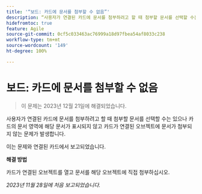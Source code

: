 ```yaml
---
title: '“보드: 카드에 문서를 첨부할 수 없음”'
description: “사용자가 연결된 카드에 문서를 첨부하려고 할 때 첨부할 문서를 선택할 수는 있으나 카드의 문서 영역에 해당 문서가 표시되지 않고 카드가 연결된 오브젝트에 문서가 첨부되지 않는 문제가 발생합니다.”
hidefromtoc: true
feature: Agile
source-git-commit: 0cf5c033463ac76999a18d97fbea54af8033c238
workflow-type: tm+mt
source-wordcount: '149'
ht-degree: 100%

---
```



# 보드: 카드에 문서를 첨부할 수 없음

<!--WF and WFP TOCs-->

>이 문제는 2023년 12월 21일에 해결되었습니다.

사용자가 연결된 카드에 문서를 첨부하려고 할 때 첨부할 문서를 선택할 수는 있으나 카드의 문서 영역에 해당 문서가 표시되지 않고 카드가 연결된 오브젝트에 문서가 첨부되지 않는 문제가 발생합니다.

이는 문제와 연결된 카드에서 보고되었습니다.

**해결 방법**

카드가 연결된 오브젝트를 열고 문서를 해당 오브젝트에 직접 첨부하십시오.

_2023년 11월 28일에 처음 보고되었습니다._
